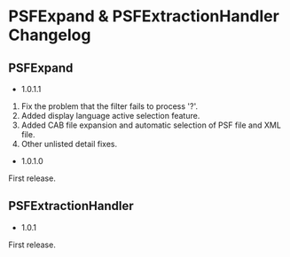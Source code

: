 # PSFExpand & PSFExtractionHandler Changelog

## PSFExpand
- 1.0.1.1

1. Fix the problem that the filter fails to process '?'.
2. Added display language active selection feature.
3. Added CAB file expansion and automatic selection of PSF file and XML file.
4. Other unlisted detail fixes.


- 1.0.1.0

First release.


## PSFExtractionHandler
- 1.0.1

First release.
